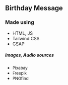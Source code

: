 ## Birthday Message

### Made using
- HTML, JS
- Tailwind CSS
- GSAP


##### Images, Audio sources
- <font size="2">Pixabay</font>
- <font size="2">Freepik</font>
- <font size="2">PNGfind</font>